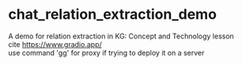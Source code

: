 # chat_relation_extraction_demo
A demo for relation extraction in KG: Concept and Technology lesson<br>
cite https://www.gradio.app/<br>
use command 'gg' for proxy if trying to deploy it on a server
